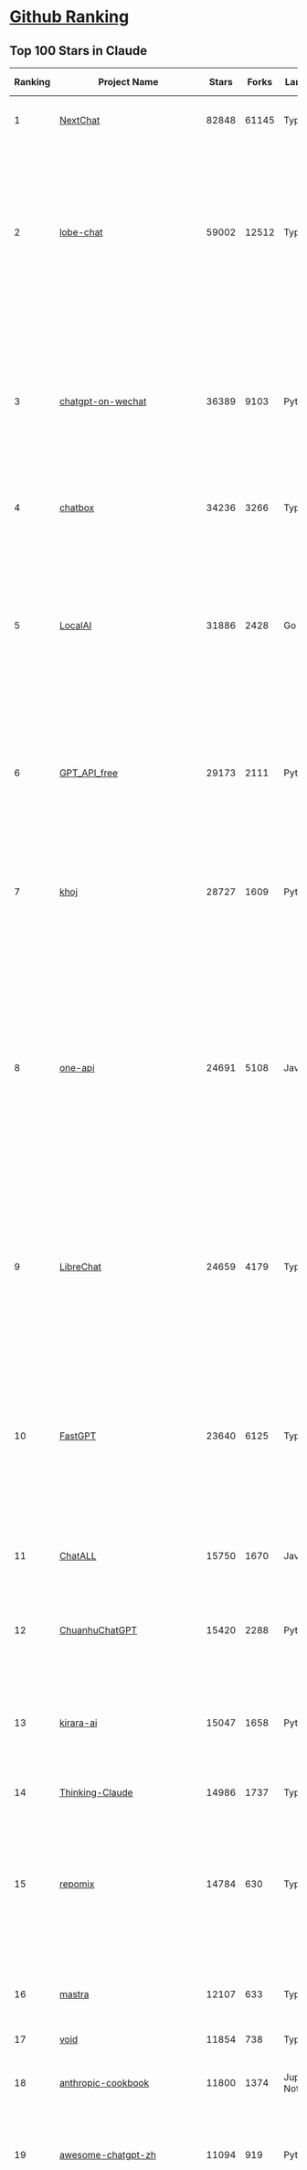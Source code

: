 [Github Ranking](../README.md)
==========

## Top 100 Stars in Claude

| Ranking | Project Name | Stars | Forks | Language | Open Issues | Description | Last Commit |
| ------- | ------------ | ----- | ----- | -------- | ----------- | ----------- | ----------- |
| 1 | [NextChat](https://github.com/ChatGPTNextWeb/NextChat) | 82848 | 61145 | TypeScript | 623 | ✨ Light and Fast AI Assistant. Support: Web \| iOS \| MacOS \| Android \|  Linux \| Windows | 2025-04-17T00:29:19Z |
| 2 | [lobe-chat](https://github.com/lobehub/lobe-chat) | 59002 | 12512 | TypeScript | 693 | 🤯 Lobe Chat - an open-source, modern-design AI chat framework. Supports Multi AI Providers( OpenAI / Claude 3 / Gemini / Ollama / DeepSeek / Qwen), Knowledge Base (file upload / knowledge management / RAG ), Multi-Modals (Plugins/Artifacts) and Thinking. One-click FREE deployment of your private ChatGPT/ Claude / DeepSeek application. | 2025-04-19T00:28:50Z |
| 3 | [chatgpt-on-wechat](https://github.com/zhayujie/chatgpt-on-wechat) | 36389 | 9103 | Python | 289 | 基于大模型搭建的聊天机器人，同时支持 微信公众号、企业微信应用、飞书、钉钉 等接入，可选择GPT4.1/GPT-4o/GPT-o1/ DeepSeek/Claude/文心一言/讯飞星火/通义千问/ Gemini/GLM-4/Kimi/LinkAI，能处理文本、语音和图片，访问操作系统和互联网，支持基于自有知识库进行定制企业智能客服。 | 2025-04-15T01:54:24Z |
| 4 | [chatbox](https://github.com/chatboxai/chatbox) | 34236 | 3266 | TypeScript | 653 | User-friendly Desktop Client App for AI Models/LLMs (GPT, Claude, Gemini, Ollama...) | 2025-04-19T02:58:37Z |
| 5 | [LocalAI](https://github.com/mudler/LocalAI) | 31886 | 2428 | Go | 428 | :robot: The free, Open Source alternative to OpenAI, Claude and others. Self-hosted and local-first. Drop-in replacement for OpenAI,  running on consumer-grade hardware. No GPU required. Runs gguf, transformers, diffusers and many more models architectures. Features: Generate Text, Audio, Video, Images, Voice Cloning, Distributed, P2P inference | 2025-04-18T21:45:49Z |
| 6 | [GPT_API_free](https://github.com/chatanywhere/GPT_API_free) | 29173 | 2111 | Python | 8 | Free ChatGPT&DeepSeek API Key，免费ChatGPT&DeepSeek API。免费接入DeepSeek API和GPT4 API，支持 gpt \| deepseek \| claude \| gemini \| grok 等排名靠前的常用大模型。 | 2025-04-19T03:10:33Z |
| 7 | [khoj](https://github.com/khoj-ai/khoj) | 28727 | 1609 | Python | 70 | Your AI second brain. Self-hostable. Get answers from the web or your docs. Build custom agents, schedule automations, do deep research. Turn any online or local LLM into your personal, autonomous AI (gpt, claude, gemini, llama, qwen, mistral). Get started - free. | 2025-04-19T03:33:32Z |
| 8 | [one-api](https://github.com/songquanpeng/one-api) | 24691 | 5108 | JavaScript | 837 | LLM API 管理 & 分发系统，支持 OpenAI、Azure、Anthropic Claude、Google Gemini、DeepSeek、字节豆包、ChatGLM、文心一言、讯飞星火、通义千问、360 智脑、腾讯混元等主流模型，统一 API 适配，可用于 key 管理与二次分发。单可执行文件，提供 Docker 镜像，一键部署，开箱即用。LLM API management & key redistribution system, unifying multiple providers under a single API. Single binary, Docker-ready, with an English UI. | 2025-02-21T11:30:22Z |
| 9 | [LibreChat](https://github.com/danny-avila/LibreChat) | 24659 | 4179 | TypeScript | 143 | Enhanced ChatGPT Clone: Features Agents, DeepSeek, Anthropic, AWS, OpenAI, Assistants API, Azure, Groq, o1, GPT-4o, Mistral, OpenRouter, Vertex AI, Gemini, Artifacts, AI model switching, message search, Code Interpreter, langchain, DALL-E-3, OpenAPI Actions, Functions, Secure Multi-User Auth, Presets, open-source for self-hosting. Active project. | 2025-04-18T15:38:09Z |
| 10 | [FastGPT](https://github.com/labring/FastGPT) | 23640 | 6125 | TypeScript | 480 | FastGPT is a knowledge-based platform built on the LLMs, offers a comprehensive suite of out-of-the-box capabilities such as data processing, RAG retrieval, and visual AI workflow orchestration, letting you easily develop and deploy complex question-answering systems without the need for extensive setup or configuration. | 2025-04-18T18:10:37Z |
| 11 | [ChatALL](https://github.com/ai-shifu/ChatALL) | 15750 | 1670 | JavaScript | 223 |  Concurrently chat with ChatGPT, Bing Chat, Bard, Alpaca, Vicuna, Claude, ChatGLM, MOSS, 讯飞星火, 文心一言 and more, discover the best answers | 2025-04-18T21:34:53Z |
| 12 | [ChuanhuChatGPT](https://github.com/GaiZhenbiao/ChuanhuChatGPT) | 15420 | 2288 | Python | 122 | GUI for ChatGPT API and many LLMs. Supports agents, file-based QA, GPT finetuning and query with web search. All with a neat UI. | 2025-03-13T09:36:38Z |
| 13 | [kirara-ai](https://github.com/lss233/kirara-ai) | 15047 | 1658 | Python | 211 | 🤖 可 DIY 的 多模态 AI 聊天机器人 \| 🚀 快速接入 微信、 QQ、Telegram、等聊天平台 \| 🦈支持DeepSeek、Grok、Claude、Ollama、Gemini、OpenAI \| 工作流系统、网页搜索、AI画图、人设调教、虚拟女仆、语音对话 \|  | 2025-04-06T19:17:25Z |
| 14 | [Thinking-Claude](https://github.com/richards199999/Thinking-Claude) | 14986 | 1737 | TypeScript | 0 | Let your Claude able to think | 2025-03-10T04:02:46Z |
| 15 | [repomix](https://github.com/yamadashy/repomix) | 14784 | 630 | TypeScript | 77 | 📦 Repomix (formerly Repopack) is a powerful tool that packs your entire repository into a single, AI-friendly file. Perfect for when you need to feed your codebase to Large Language Models (LLMs) or other AI tools like Claude, ChatGPT, DeepSeek, Perplexity, Gemini, Gemma, Llama, Grok, and more. | 2025-04-15T01:02:57Z |
| 16 | [mastra](https://github.com/mastra-ai/mastra) | 12107 | 633 | TypeScript | 79 | The TypeScript AI agent framework. ⚡ Assistants, RAG, observability. Supports any LLM: GPT-4, Claude, Gemini, Llama. | 2025-04-19T02:30:10Z |
| 17 | [void](https://github.com/voideditor/void) | 11854 | 738 | TypeScript | 24 | None | 2025-04-19T01:49:17Z |
| 18 | [anthropic-cookbook](https://github.com/anthropics/anthropic-cookbook) | 11800 | 1374 | Jupyter Notebook | 29 | A collection of notebooks/recipes showcasing some fun and effective ways of using Claude. | 2025-04-17T17:17:25Z |
| 19 | [awesome-chatgpt-zh](https://github.com/EmbraceAGI/awesome-chatgpt-zh) | 11094 | 919 | Python | 0 | ChatGPT 中文指南🔥，ChatGPT 中文调教指南，指令指南，应用开发指南，精选资源清单，更好的使用 chatGPT 让你的生产力 up up up! 🚀 | 2024-11-05T10:24:21Z |
| 20 | [claude-engineer](https://github.com/Doriandarko/claude-engineer) | 10974 | 1163 | Python | 11 | Claude Engineer is an interactive command-line interface (CLI) that leverages the power of Anthropic's Claude-3.5-Sonnet model to assist with software development tasks.This framework enables Claude to generate and manage its own tools, continuously expanding its capabilities through conversation. Available both as a CLI and a modern web interface | 2024-12-12T22:08:15Z |
| 21 | [LangBot](https://github.com/RockChinQ/LangBot) | 10640 | 787 | Python | 85 | 😎简单易用、🧩丰富生态 - 大模型原生即时通信机器人平台 \| 适配 QQ / 微信（企业微信、个人微信）/ 飞书 / 钉钉 / Discord / Telegram / Slack 等平台 \| 支持 ChatGPT、DeepSeek、Dify、Claude、Gemini、xAI Grok、Ollama、LM Studio、阿里云百炼、火山方舟、SiliconFlow、Qwen、Moonshot、ChatGLM、SillyTraven、MCP 等 LLM 的机器人 / Agent \| LLM-based instant messaging bots platform, supports Discord, Telegram, WeChat, Lark, DingTalk, QQ, Slack | 2025-04-18T12:25:54Z |
| 22 | [coai](https://github.com/coaidev/coai) | 8234 | 1108 | TypeScript | 18 | 🚀 Next Generation AI One-Stop Internationalization Solution. 🚀 下一代 AI 一站式 B/C 端解决方案，支持 OpenAI，Midjourney，Claude，讯飞星火，Stable Diffusion，DALL·E，ChatGLM，通义千问，腾讯混元，360 智脑，百川 AI，火山方舟，新必应，Gemini，Moonshot 等模型，支持对话分享，自定义预设，云端同步，模型市场，支持弹性计费和订阅计划模式，支持图片解析，支持联网搜索，支持模型缓存，丰富美观的后台管理与仪表盘数据统计。 | 2025-04-12T18:49:43Z |
| 23 | [claude-code](https://github.com/anthropics/claude-code) | 7703 | 395 | Shell | 293 | Claude Code is an agentic coding tool that lives in your terminal, understands your codebase, and helps you code faster by executing routine tasks, explaining complex code, and handling git workflows - all through natural language commands. | 2025-04-18T22:31:01Z |
| 24 | [Noi](https://github.com/lencx/Noi) | 7408 | 559 | JavaScript | 147 | 🚀 Power Your World with AI - Explore, Extend, Empower. | 2025-04-14T07:09:06Z |
| 25 | [Upsonic](https://github.com/Upsonic/Upsonic) | 7336 | 684 | Python | 31 | The most reliable AI agent framework that supports MCP. | 2025-04-09T17:59:56Z |
| 26 | [new-api](https://github.com/QuantumNous/new-api) | 6820 | 1352 | Go | 152 | AI模型接口管理与分发系统，支持将多种大模型转为统一格式调用，支持OpenAI、Claude等格式，可供个人或者企业内部管理与分发渠道使用，本项目基于One API二次开发。🍥 The next-generation LLM gateway and AI asset management system supports multiple languages. | 2025-04-18T16:20:31Z |
| 27 | [opencommit](https://github.com/di-sukharev/opencommit) | 6590 | 351 | JavaScript | 145 | GPT wrapper for git — generate commit messages with an LLM in 1 sec — works best with Claude 3.5 — supports local models too | 2025-04-14T08:19:20Z |
| 28 | [BlackFriday-GPTs-Prompts](https://github.com/friuns2/BlackFriday-GPTs-Prompts) | 6563 | 1024 | None | 83 | List of free GPTs that doesn't require plus subscription  | 2024-11-08T11:03:14Z |
| 29 | [aichat](https://github.com/sigoden/aichat) | 6477 | 422 | Rust | 0 | All-in-one LLM CLI tool featuring Shell Assistant, Chat-REPL, RAG, AI Tools & Agents, with access to OpenAI, Claude, Gemini, Ollama, Groq, and more. | 2025-04-14T00:47:22Z |
| 30 | [promptfoo](https://github.com/promptfoo/promptfoo) | 6229 | 511 | TypeScript | 152 | Test your prompts, agents, and RAGs. Red teaming, pentesting, and vulnerability scanning for LLMs. Compare performance of GPT, Claude, Gemini, Llama, and more. Simple declarative configs with command line and CI/CD integration. | 2025-04-18T21:44:53Z |
| 31 | [llamacoder](https://github.com/Nutlope/llamacoder) | 5906 | 1360 | TypeScript | 38 | Open source Claude Artifacts – built with Llama 3.1 405B | 2025-04-08T15:15:38Z |
| 32 | [fastmcp](https://github.com/jlowin/fastmcp) | 5795 | 294 | Python | 37 | 🚀 The fast, Pythonic way to build MCP servers and clients | 2025-04-18T18:40:56Z |
| 33 | [deep-searcher](https://github.com/zilliztech/deep-searcher) | 5523 | 534 | Python | 24 | Open Source Deep Research Alternative to Reason and Search on Private Data. Written in Python. | 2025-04-18T03:22:27Z |
| 34 | [code2prompt](https://github.com/mufeedvh/code2prompt) | 5445 | 313 | MDX | 6 | A CLI tool to convert your codebase into a single LLM prompt with source tree, prompt templating, and token counting. | 2025-04-17T21:02:25Z |
| 35 | [fragments](https://github.com/e2b-dev/fragments) | 5248 | 679 | TypeScript | 7 | Open-source Next.js template for building apps that are fully generated by AI. By E2B. | 2025-04-17T21:03:43Z |
| 36 | [opencompass](https://github.com/open-compass/opencompass) | 5204 | 543 | Python | 291 | OpenCompass is an LLM evaluation platform, supporting a wide range of models (Llama3, Mistral, InternLM2,GPT-4,LLaMa2, Qwen,GLM, Claude, etc) over 100+ datasets. | 2025-04-18T09:21:29Z |
| 37 | [deepclaude](https://github.com/getAsterisk/deepclaude) | 5056 | 398 | Rust | 44 | A high-performance LLM inference API and Chat UI that integrates DeepSeek R1's CoT reasoning traces with Anthropic Claude models. | 2025-02-04T22:55:51Z |
| 38 | [GodMode](https://github.com/smol-ai/GodMode) | 4252 | 334 | TypeScript | 50 | AI Chat Browser: Fast, Full webapp access to ChatGPT / Claude / Bard / Bing / Llama2! I use this 20 times a day. | 2024-07-29T00:31:03Z |
| 39 | [maestro](https://github.com/Doriandarko/maestro) | 4232 | 654 | Python | 32 | A framework for Claude Opus to intelligently orchestrate subagents. | 2024-07-01T06:49:15Z |
| 40 | [claude-task-master](https://github.com/eyaltoledano/claude-task-master) | 4154 | 468 | JavaScript | 58 | An AI-powered task-management system you can drop into Cursor, Lovable, Windsurf, Roo, and others. | 2025-04-18T22:36:06Z |
| 41 | [bot-on-anything](https://github.com/zhayujie/bot-on-anything) | 4064 | 924 | Python | 262 | A large model-based chatbot builder that can quickly integrate AI models (including ChatGPT, Claude, Gemini) into various software applications (such as Telegram, Gmail, Slack, and websites). | 2025-01-03T14:13:51Z |
| 42 | [obsidian-smart-connections](https://github.com/brianpetro/obsidian-smart-connections) | 3543 | 205 | JavaScript | 349 | Chat with your notes & see links to related content with AI embeddings. Use local models or 100+ via APIs like Claude, Gemini, ChatGPT & Llama 3 | 2025-04-14T19:33:21Z |
| 43 | [casibase](https://github.com/casibase/casibase) | 3493 | 408 | Go | 30 | ⚡️AI Cloud OS: Open-source enterprise-level AI knowledge base and Manus-like agent management platform with admin UI, user management and Single-Sign-On⚡️, supports ChatGPT, Claude, DeepSeek R1, Llama, Ollama, HuggingFace, etc., chat bot demo: https://ai.casibase.com, admin UI demo: https://ai-admin.casibase.com | 2025-04-17T04:23:16Z |
| 44 | [every-chatgpt-gui](https://github.com/billmei/every-chatgpt-gui) | 3390 | 240 | None | 5 | Every front-end GUI client for ChatGPT, Claude, and other LLMs | 2025-04-10T01:26:16Z |
| 45 | [codecompanion.nvim](https://github.com/olimorris/codecompanion.nvim) | 3278 | 187 | Lua | 0 | ✨ AI-powered coding, seamlessly in Neovim | 2025-04-18T23:27:20Z |
| 46 | [fastapi_mcp](https://github.com/tadata-org/fastapi_mcp) | 3275 | 265 | Python | 23 | A zero-configuration tool for automatically exposing FastAPI endpoints as Model Context Protocol (MCP) tools. | 2025-04-18T10:42:52Z |
| 47 | [mcp-playwright](https://github.com/executeautomation/mcp-playwright) | 3014 | 225 | TypeScript | 20 | Playwright Model Context Protocol Server - Tool to automate Browsers and APIs in Claude Desktop, Cline, Cursor IDE and More 🔌 | 2025-04-14T18:28:04Z |
| 48 | [Awesome-ChatGPT-prompts-ZH_CN](https://github.com/L1Xu4n/Awesome-ChatGPT-prompts-ZH_CN) | 2997 | 164 | None | 12 | 如何将ChatGPT调教成一只猫娘 | 2023-07-18T15:57:44Z |
| 49 | [free-llm-api-resources](https://github.com/cheahjs/free-llm-api-resources) | 2808 | 244 | Python | 3 | A list of free LLM inference resources accessible via API. | 2025-04-18T08:27:01Z |
| 50 | [firecrawl-mcp-server](https://github.com/mendableai/firecrawl-mcp-server) | 2588 | 242 | JavaScript | 16 | Official Firecrawl MCP Server - Adds powerful web scraping to Cursor, Claude and any other LLM clients. | 2025-04-19T02:08:32Z |
| 51 | [claude-coder](https://github.com/kodu-ai/claude-coder) | 2582 | 132 | TypeScript | 20 | Kodu is an autonomous coding agent that lives in your IDE. It is a VSCode extension that can help you build your dream project step by step by leveraging the latest technologies in automated coding agents  | 2025-04-12T07:51:15Z |
| 52 | [aide](https://github.com/nicepkg/aide) | 2563 | 177 | TypeScript | 32 | Conquer Any Code in VSCode: One-Click Comments, Conversions, UI-to-Code, and AI Batch Processing of Files! 在 VSCode 中征服任何代码：一键注释、转换、UI 图生成代码、AI 批量处理文件！💪 | 2025-03-08T03:13:34Z |
| 53 | [DeepClaude](https://github.com/ErlichLiu/DeepClaude) | 2520 | 490 | Python | 24 | Unleash Next-Level AI! 🚀  💻 Code Generation: DeepSeek r1 + Claude 3.7 Sonnet - Unparalleled Performance! 📝 Content Creation: DeepSeek r1 + Gemini 2.5 Pro - Superior Quality! 🔌 OpenAI-Compatible. 🌊 Streaming & Non-Streaming Support.  ✨ Experience the Future of AI – Today! Click to Try Now! ✨ | 2025-04-03T11:51:59Z |
| 54 | [poe-api](https://github.com/ading2210/poe-api) | 2502 | 315 | Python | 39 | [UNMAINTAINED] A reverse engineered Python API wrapper for Quora's Poe, which provides free access to ChatGPT, GPT-4, and Claude. | 2023-09-18T04:56:52Z |
| 55 | [awesome-claude-prompts](https://github.com/langgptai/awesome-claude-prompts) | 2289 | 218 | None | 0 | This repo includes Claude prompt curation to use Claude better. | 2025-03-01T00:29:09Z |
| 56 | [griptape](https://github.com/griptape-ai/griptape) | 2260 | 190 | Python | 60 | Modular Python framework for AI agents and workflows with chain-of-thought reasoning, tools, and memory.  | 2025-04-17T19:41:30Z |
| 57 | [VLMEvalKit](https://github.com/open-compass/VLMEvalKit) | 2231 | 333 | Python | 86 | Open-source evaluation toolkit of large multi-modality models (LMMs), support 220+ LMMs, 80+ benchmarks | 2025-04-18T14:29:57Z |
| 58 | [elia](https://github.com/darrenburns/elia) | 2123 | 130 | Python | 12 | A snappy, keyboard-centric terminal user interface for interacting with large language models. Chat with ChatGPT, Claude, Llama 3, Phi 3, Mistral, Gemma and more. | 2024-10-10T19:12:52Z |
| 59 | [ruby_llm](https://github.com/crmne/ruby_llm) | 2073 | 88 | Ruby | 28 | A delightful Ruby way to work with AI. No configuration madness, no complex callbacks, no handler hell – just beautiful, expressive Ruby code. | 2025-04-18T15:15:33Z |
| 60 | [DesktopCommanderMCP](https://github.com/wonderwhy-er/DesktopCommanderMCP) | 1782 | 185 | TypeScript | 14 | This is MCP server for Claude that gives it terminal control, file system search and diff file editing capabilities | 2025-04-16T17:36:58Z |
| 61 | [dialoqbase](https://github.com/n4ze3m/dialoqbase) | 1751 | 277 | TypeScript | 39 | Create chatbots with ease | 2024-10-15T14:24:20Z |
| 62 | [unity-mcp](https://github.com/justinpbarnett/unity-mcp) | 1647 | 230 | C# | 27 | A Unity MCP server that allows MCP clients like Claude Desktop or Cursor to perform Unity Editor actions. | 2025-04-09T13:19:24Z |
| 63 | [tokencost](https://github.com/AgentOps-AI/tokencost) | 1636 | 73 | Python | 15 | Easy token price estimates for 400+ LLMs. TokenOps. | 2025-04-14T06:41:50Z |
| 64 | [Thinking_in_Java_MindMapping](https://github.com/LjyYano/Thinking_in_Java_MindMapping) | 1603 | 461 | None | 0 | 编程笔记、观影指南、读书笔记、生活感悟、Switch 游戏 | 2025-01-27T03:29:42Z |
| 65 | [git-mcp](https://github.com/idosal/git-mcp) | 1546 | 88 | TypeScript | 11 | Put an end to code hallucinations! GitMCP is a free, open-source, remote MCP server for any GitHub project | 2025-04-18T21:55:23Z |
| 66 | [papersgpt-for-zotero](https://github.com/papersgpt/papersgpt-for-zotero) | 1514 | 48 | JavaScript | 39 | Zotero chat PDF with AI, DeepSeek, GPT 4.5, ChatGPT, Claude, Gemini, Llama 4 | 2025-04-06T04:05:15Z |
| 67 | [GalTransl](https://github.com/GalTransl/GalTransl) | 1489 | 97 | Python | 23 | 支持GPT-4/Claude/Deepseek/Sakura等大语言模型的Galgame自动化翻译解决方案  Automated translation solution for visual novels supporting GPT-4/Claude/Deepseek/Sakura | 2025-04-18T15:51:06Z |
| 68 | [AIChatWeb](https://github.com/Nanjiren01/AIChatWeb) | 1436 | 397 | TypeScript | 20 | 在ChatGPT-Next-Web的基础上，增加注册登录，额度限制，邀请，敏感词，支付，基于docker一键部署。提供后台管理系统，可配置标题、欢迎词、额度不足提醒、公告 | 2024-07-19T07:23:42Z |
| 69 | [ax](https://github.com/ax-llm/ax) | 1394 | 106 | TypeScript | 10 | The "official" unofficial DSPy framework. Build LLM powered agents and other workflows, based on the Stanford DSP paper. | 2025-04-07T20:50:57Z |
| 70 | [Agently](https://github.com/AgentEra/Agently) | 1311 | 146 | Python | 27 | [GenAI Application Development Framework]  🚀 Build GenAI application quick and easy 💬 Easy to interact with GenAI agent in code using structure data and chained-calls syntax 🧩 Use Agently Workflow to manage complex GenAI working logic 🔀 Switch to any model without rewrite application code | 2025-04-18T09:52:23Z |
| 71 | [DevDocs](https://github.com/cyberagiinc/DevDocs) | 1299 | 117 | TypeScript | 3 | Completely free, private, UI based Tech Documentation MCP server. Designed for coders and software developers in mind. Easily integrate into Cursor, Windsurf, Cline, Roo Code, Claude Desktop App  | 2025-04-15T15:42:55Z |
| 72 | [claude-to-chatgpt](https://github.com/jtsang4/claude-to-chatgpt) | 1288 | 151 | Python | 10 | This project converts the API of Anthropic's Claude model to the OpenAI Chat API format. | 2024-08-18T08:35:25Z |
| 73 | [PandoraHelper](https://github.com/nianhua99/PandoraHelper) | 1269 | 174 | TypeScript | 6 | 使用 PandoraHelper 轻松和你的小伙伴共享 ChatGPT Plus/Claude Pro 服务！ | 2025-02-24T09:10:11Z |
| 74 | [modelfusion](https://github.com/vercel/modelfusion) | 1252 | 89 | TypeScript | 33 | The TypeScript library for building AI applications. | 2024-07-19T15:17:19Z |
| 75 | [prism](https://github.com/prism-php/prism) | 1248 | 100 | PHP | 18 | A unified interface for working with LLMs in Laravel | 2025-04-16T19:07:30Z |
| 76 | [ChatChat](https://github.com/okisdev/ChatChat) | 1245 | 216 | TypeScript | 3 | Chat Chat, your own unified chat and search to AI platform, with a simple and easy to use interface. | 2025-04-18T19:08:58Z |
| 77 | [aws-genai-llm-chatbot](https://github.com/aws-samples/aws-genai-llm-chatbot) | 1226 | 372 | TypeScript | 22 | A modular and comprehensive solution to deploy a Multi-LLM and Multi-RAG powered chatbot (Amazon Bedrock, Anthropic, HuggingFace, OpenAI, Meta, AI21, Cohere, Mistral) using AWS CDK on AWS | 2025-04-15T14:57:30Z |
| 78 | [spacy-llm](https://github.com/explosion/spacy-llm) | 1224 | 94 | Python | 37 | 🦙 Integrating LLMs into structured NLP pipelines | 2025-01-08T22:26:19Z |
| 79 | [AISuperDomain](https://github.com/win4r/AISuperDomain) | 1219 | 219 | C# | 34 | Aila(AI超元域): The premier AI integration tool for Windows, macOS, and Android. Ask once, get answers from 10+ AIs like ChatGPT, Gemini, Claude3, Copilot, Poe, perplexity and more. Features customizable AI and prompts. | 2025-03-29T13:30:57Z |
| 80 | [sage](https://github.com/Storia-AI/sage) | 1209 | 106 | Python | 23 | Chat with any codebase in under two minutes \| Fully local or via third-party APIs | 2024-11-11T04:49:34Z |
| 81 | [claude-prompt-generator](https://github.com/aws-samples/claude-prompt-generator) | 1207 | 110 | Python | 1 | None | 2024-10-10T21:34:35Z |
| 82 | [gp.nvim](https://github.com/Robitx/gp.nvim) | 1144 | 96 | Lua | 43 | Gp.nvim (GPT prompt) Neovim AI plugin: ChatGPT sessions & Instructable text/code operations & Speech to text [OpenAI, Ollama, Anthropic, ..] | 2025-04-08T21:18:30Z |
| 83 | [codemcp](https://github.com/ezyang/codemcp) | 1102 | 91 | Python | 30 | Coding assistant MCP for Claude Desktop | 2025-04-18T10:45:24Z |
| 84 | [bedrock-chat](https://github.com/aws-samples/bedrock-chat) | 1097 | 407 | TypeScript | 114 | AWS-native chatbot using Bedrock | 2025-04-17T07:38:02Z |
| 85 | [poe-api-wrapper](https://github.com/snowby666/poe-api-wrapper) | 1076 | 142 | Python | 27 | 👾 A Python API wrapper for Poe.com. With this, you will have free access to GPT-4, Claude, Llama, Gemini, Mistral and more! 🚀 | 2025-03-07T20:07:31Z |
| 86 | [APIPark](https://github.com/APIParkLab/APIPark) | 1063 | 152 | TypeScript | 61 | 🦄云原生、超高性能 AI&API网关，LLM API 管理、分发系统、开放平台，支持所有AI API，不限于OpenAI、Azure、Anthropic Claude、Google Gemini、DeepSeek、字节豆包、ChatGLM、文心一言、讯飞星火、通义千问、360 智脑、腾讯混元等主流模型，统一 API 请求和返回，API申请与审批，调用统计、负载均衡、多模型灾备。一键部署，开箱即用。Cloud native, ultra-high performance AI&API gateway, LLM API management, distribution system, open platform, supporting all AI APIs. | 2025-04-17T08:21:02Z |
| 87 | [open-computer-use](https://github.com/e2b-dev/open-computer-use) | 1045 | 137 | Python | 6 | AI computer use powered by open source LLMs and E2B Desktop Sandbox | 2025-03-13T07:46:24Z |
| 88 | [langchat](https://github.com/TyCoding/langchat) | 1026 | 209 | Java | 7 | LangChat: Java LLMs/AI Project, Supports Multi AI Providers( Gitee AI/ 智谱清言 / 阿里通义 / 百度千帆 / DeepSeek / 抖音豆包 / 零一万物 / 讯飞星火 / OpenAI / Gemini / Ollama / Azure / Claude 等大模型), Java生态下AI大模型产品解决方案，快速构建企业级AI知识库、AI机器人应用 | 2025-04-03T08:57:02Z |
| 89 | [chatgpt-shell](https://github.com/xenodium/chatgpt-shell) | 1025 | 93 | Emacs Lisp | 41 | A multi-llm Emacs shell (ChatGPT, Claude, DeepSeek, Gemini, Kagi, Ollama, Perplexity) + editing integrations | 2025-04-16T21:40:36Z |
| 90 | [awesome-ai-system-prompts](https://github.com/dontriskit/awesome-ai-system-prompts) | 1010 | 95 | TypeScript | 1 | 🧠 Curated collection of system prompts for top AI tools. Perfect for AI agent builders and prompt engineers. Incuding: ChatGPT, Claude, Perplexity, Manus, Claude-Code, Loveable, v0, Grok, same new, windsurf, notion, and MetaAI.  | 2025-04-17T19:59:51Z |
| 91 | [mcp](https://github.com/BrowserMCP/mcp) | 1009 | 48 | TypeScript | 16 | Browser MCP is a Model Context Provider (MCP) server that allows AI applications to control your browser | 2025-04-07T18:25:09Z |
| 92 | [ChatGPT-Telegram-Bot](https://github.com/yym68686/ChatGPT-Telegram-Bot) | 1003 | 321 | Python | 8 | TeleChat: 🤖️ an AI chat Telegram bot can Web Search Powered by GPT-3.5/4/4 Turbo/4o, DALL·E 3, Groq, Gemini 1.5 Pro/Flash and the official Claude2.1/3/3.5 API using Python on Zeabur, fly.io and Replit. | 2025-04-16T08:50:43Z |
| 93 | [py-gpt](https://github.com/szczyglis-dev/py-gpt) | 980 | 186 | Python | 22 | Desktop AI Assistant powered by o1, o3, GPT-4, GPT-4 Vision, Gemini, Claude, Llama 3, DeepSeek, Bielik, DALL-E,  chat, vision, voice control, image generation and analysis, agents, command execution, file upload/download, speech synthesis and recognition, access to Web, memory, presets, assistants, plugins, and more. Linux, Windows, Mac | 2025-03-06T02:28:15Z |
| 94 | [RisuAI](https://github.com/kwaroran/RisuAI) | 977 | 169 | TypeScript | 64 | Make your own story. User-friendly software for LLM roleplaying | 2025-04-14T08:15:37Z |
| 95 | [generative-ai-use-cases](https://github.com/aws-samples/generative-ai-use-cases) | 957 | 228 | TypeScript | 47 | Application implementation with business use cases for safely utilizing generative AI in business operations | 2025-04-18T07:42:25Z |
| 96 | [GenAI_LLM_timeline](https://github.com/hollobit/GenAI_LLM_timeline) | 953 | 58 | None | 4 | ChatGPT, GenerativeAI and LLMs Timeline | 2024-05-19T23:57:02Z |
| 97 | [AIaW](https://github.com/NitroRCr/AIaW) | 940 | 76 | Vue | 13 | AI as Workspace - A better AI (LLM) client. Full-featured, lightweight. Support multiple workspaces, plugin system, cross-platform, local first + real-time cloud sync, Artifacts, MCP \| 更好的 AI 客户端 | 2025-04-16T07:02:46Z |
| 98 | [HiveChat](https://github.com/HiveNexus/HiveChat) | 885 | 150 | TypeScript | 15 | An AI chat bot for small and medium-sized teams, supporting models such as Deepseek, Open AI, Claude, and Gemini. 专为中小团队设计的 AI 聊天应用，支持 Deepseek、Open AI、Claude、Gemini 等模型。 | 2025-04-19T03:30:50Z |
| 99 | [Awesome-MCP-ZH](https://github.com/yzfly/Awesome-MCP-ZH) | 861 | 45 | None | 0 | MCP 资源精选， MCP指南，Claude MCP，MCP Servers, MCP Clients | 2025-04-13T01:57:43Z |
| 100 | [raycast-g4f](https://github.com/XInTheDark/raycast-g4f) | 849 | 61 | JavaScript | 12 | Raycast extension to use GPT, Claude, Llama, and more... all for FREE! + Full support for custom APIs. | 2025-04-16T15:01:48Z |


